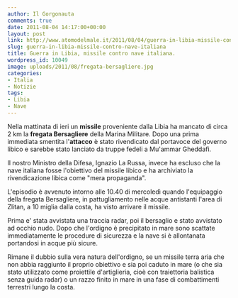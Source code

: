 ```yaml
---
author: Il Gorgonauta
comments: true
date: 2011-08-04 14:17:00+00:00
layout: post
link: http://www.atomodelmale.it/2011/08/04/guerra-in-libia-missile-contro-nave-italiana/
slug: guerra-in-libia-missile-contro-nave-italiana
title: Guerra in Libia, missile contro nave italiana.
wordpress_id: 10049
image: uploads/2011/08/fregata-bersagliere.jpg
categories:
- Italia
- Notizie
tags:
- Libia
- Nave
---
```



Nella mattinata di ieri un **missile** proveniente dalla Libia ha mancato di circa 2 km la **fregata Bersagliere** della Marina Militare. Dopo una prima immediata smentita l'**attacco** è stato rivendicato dal portavoce del governo libico e sarebbe stato lanciato da truppe fedeli a Mu'ammar Gheddafi.

Il nostro Ministro della Difesa, Ignazio La Russa, invece ha escluso che la nave italiana fosse l'obiettivo del missile libico e ha archiviato la rivendicazione libica come "mera propaganda".

L'episodio è avvenuto intorno alle 10.40 di mercoledì quando l'equipaggio della fregata Bersagliere, in pattugliamento nelle acque antistanti l'area di Zlitan, a 10 miglia dalla costa, ha visto arrivare il missile.

Prima e' stata avvistata una traccia radar, poi il bersaglio e stato avvistato ad occhio nudo. Dopo che l'ordigno è precipitato in mare sono scattate immediatamente le procedure di sicurezza e la nave si è allontanata portandosi in acque più sicure.

Rimane il dubbio sulla vera natura dell'ordigno, se un missile terra aria che non abbia raggiunto il proprio obiettivo e sia poi caduto in mare (o che sia stato utilizzato come proiettile d'artiglieria, cioè con traiettoria balistica senza guida radar) o un razzo finito in mare in una fase di combattimenti terrestri lungo la costa.


